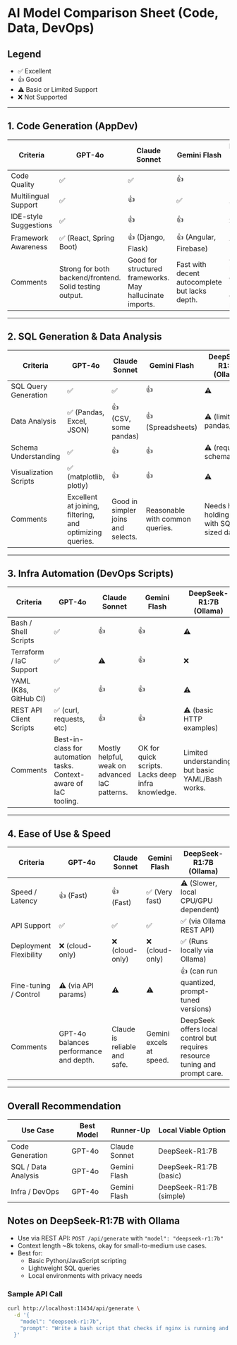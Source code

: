 # AI Model Comparison Sheet (Code, Data, DevOps)

## Legend

- ✅ Excellent
- 👍 Good
- ⚠️ Basic or Limited Support
- ❌ Not Supported

---

## 1. Code Generation (AppDev)

| Criteria              | GPT-4o                                                  | Claude Sonnet                                            | Gemini Flash                                   | DeepSeek-R1:7B (Ollama)                              |
| --------------------- | ------------------------------------------------------- | -------------------------------------------------------- | ---------------------------------------------- | ---------------------------------------------------- |
| Code Quality          | ✅                                                      | ✅                                                       | 👍                                             | 👍                                                   |
| Multilingual Support  | ✅                                                      | 👍                                                       | ✅                                             | ⚠️                                                   |
| IDE-style Suggestions | ✅                                                      | 👍                                                       | 👍                                             | ❌                                                   |
| Framework Awareness   | ✅ (React, Spring Boot)                                 | 👍 (Django, Flask)                                       | 👍 (Angular, Firebase)                         | ⚠️ (basic Python/JS)                                 |
| Comments              | Strong for both backend/frontend. Solid testing output. | Good for structured frameworks. May hallucinate imports. | Fast with decent autocomplete but lacks depth. | Capable but needs guidance. Best with clear prompts. |

---

## 2. SQL Generation & Data Analysis

| Criteria              | GPT-4o                                                   | Claude Sonnet                      | Gemini Flash                    | DeepSeek-R1:7B (Ollama)                          |
| --------------------- | -------------------------------------------------------- | ---------------------------------- | ------------------------------- | ------------------------------------------------ |
| SQL Query Generation  | ✅                                                       | ✅                                 | 👍                              | ⚠️                                               |
| Data Analysis         | ✅ (Pandas, Excel, JSON)                                 | 👍 (CSV, some pandas)              | 👍 (Spreadsheets)               | ⚠️ (limited pandas/sqlite)                       |
| Schema Understanding  | ✅                                                       | 👍                                 | 👍                              | ⚠️ (requires schema input)                       |
| Visualization Scripts | ✅ (matplotlib, plotly)                                  | 👍                                 | 👍                              | ⚠️                                               |
| Comments              | Excellent at joining, filtering, and optimizing queries. | Good in simpler joins and selects. | Reasonable with common queries. | Needs hand-holding. Good with SQLite-sized data. |

---

## 3. Infra Automation (DevOps Scripts)

| Criteria                | GPT-4o                                                            | Claude Sonnet                                  | Gemini Flash                                      | DeepSeek-R1:7B (Ollama)                           |
| ----------------------- | ----------------------------------------------------------------- | ---------------------------------------------- | ------------------------------------------------- | ------------------------------------------------- |
| Bash / Shell Scripts    | ✅                                                                | 👍                                             | 👍                                                | ⚠️                                                |
| Terraform / IaC Support | ✅                                                                | ⚠️                                             | 👍                                                | ❌                                                |
| YAML (K8s, GitHub CI)   | ✅                                                                | 👍                                             | 👍                                                | ⚠️                                                |
| REST API Client Scripts | ✅ (curl, requests, etc)                                          | 👍                                             | 👍                                                | ⚠️ (basic HTTP examples)                          |
| Comments                | Best-in-class for automation tasks. Context-aware of IaC tooling. | Mostly helpful, weak on advanced IaC patterns. | OK for quick scripts. Lacks deep infra knowledge. | Limited understanding, but basic YAML/Bash works. |

---

## 4. Ease of Use & Speed

| Criteria               | GPT-4o                                 | Claude Sonnet                | Gemini Flash            | DeepSeek-R1:7B (Ollama)                                                     |
| ---------------------- | -------------------------------------- | ---------------------------- | ----------------------- | --------------------------------------------------------------------------- |
| Speed / Latency        | 👍 (Fast)                              | 👍 (Fast)                    | ✅ (Very fast)          | ⚠️ (Slower, local CPU/GPU dependent)                                        |
| API Support            | ✅                                     | ✅                           | ✅                      | ✅ (via Ollama REST API)                                                    |
| Deployment Flexibility | ❌ (cloud-only)                        | ❌ (cloud-only)              | ❌ (cloud-only)         | ✅ (Runs locally via Ollama)                                                |
| Fine-tuning / Control  | ⚠️ (via API params)                    | ⚠️                           | ⚠️                      | 👍 (can run quantized, prompt-tuned versions)                               |
| Comments               | GPT-4o balances performance and depth. | Claude is reliable and safe. | Gemini excels at speed. | DeepSeek offers local control but requires resource tuning and prompt care. |

---

## Overall Recommendation

| Use Case            | Best Model | Runner-Up     | Local Viable Option     |
| ------------------- | ---------- | ------------- | ----------------------- |
| Code Generation     | GPT-4o     | Claude Sonnet | DeepSeek-R1:7B          |
| SQL / Data Analysis | GPT-4o     | Gemini Flash  | DeepSeek-R1:7B (basic)  |
| Infra / DevOps      | GPT-4o     | Gemini Flash  | DeepSeek-R1:7B (simple) |

## Notes on DeepSeek-R1:7B with Ollama

- Use via REST API: `POST /api/generate` with `"model": "deepseek-r1:7b"`
- Context length ~8k tokens, okay for small-to-medium use cases.
- Best for:
  - Basic Python/JavaScript scripting
  - Lightweight SQL queries
  - Local environments with privacy needs

### Sample API Call

```bash
curl http://localhost:11434/api/generate \
  -d '{
    "model": "deepseek-r1:7b",
    "prompt": "Write a bash script that checks if nginx is running and restarts it if it is not."
  }'
```
